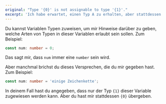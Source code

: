 ```yaml
---
original: "Type '{0}' is not assignable to type '{1}'."
excerpt: 'Ich habe erwartet, einen Typ A zu erhalten, aber stattdessen hast du B übergeben.'
---
```


Du kannst Variablen Typen zuweisen, um mir Hinweise darüber zu geben, welche Arten von Typen in dieser Variablen erlaubt sein sollen. Zum Beispiel:

```ts
const num: number = 0;
```

Das sagt mir, dass `num` immer eine `number` sein wird.

Aber manchmal brichst du dieses Versprechen, die du mir gegeben hast. Zum Beispiel:

```ts
const num: number = 'einige Zeichenkette';
```

In deinem Fall hast du angegeben, dass nur der Typ `{1}` dieser Variable zugewiesen werden kann. Aber du hast mir stattdessen `{0}` übergeben.
